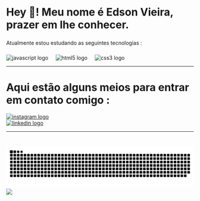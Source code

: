
<h1 align="left">Hey 👋! Meu nome é Edson Vieira, prazer em lhe conhecer.</h1>

###


###

Atualmente estou estudando as seguintes tecnologias :

###

<div align="left">
  <img src="https://cdn.jsdelivr.net/gh/devicons/devicon/icons/javascript/javascript-original.svg" height="30" alt="javascript logo"  />
  <img width="12" />
  <img src="https://cdn.jsdelivr.net/gh/devicons/devicon/icons/html5/html5-original.svg" height="30" alt="html5 logo"  />
  <img width="12" />
  <img src="https://cdn.jsdelivr.net/gh/devicons/devicon/icons/css3/css3-original.svg" height="30" alt="css3 logo"  />
  <img width="12" />
</div>
<hr>

<div align="left">
    <h1> Aqui estão alguns meios para entrar em contato comigo : </h1>
    <a href="https://www.instagram.com/edstwg/"><img src="https://upload.wikimedia.org/wikipedia/commons/a/a5/Instagram_icon.png" height="35" alt="instagram logo"/></a> <br>
    <a href="https://www.linkedin.com/in/edson-vieira-042200219/"><img src="https://upload.wikimedia.org/wikipedia/commons/c/ca/LinkedIn_logo_initials.png" height="35" alt="linkedin logo"/></a> <br>
  <hr>
</div>



###

<br clear="both">



<picture>
  <source
    media="(prefers-color-scheme: dark)"
    srcset="https://raw.githubusercontent.com/platane/snk/output/github-contribution-grid-snake-dark.svg"
  />
  <source
    media="(prefers-color-scheme: light)"
    srcset="https://raw.githubusercontent.com/platane/snk/output/github-contribution-grid-snake.svg"
  />
  <img
    alt="github contribution grid snake animation"
    src="https://raw.githubusercontent.com/platane/snk/output/github-contribution-grid-snake.svg"
  />
</picture>

<div style="display: inline-block;">
  <img height="180em"  src="https://octodex.github.com/images/daftpunktocat-thomas.gif"/>
<div>

###
